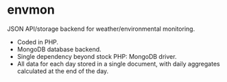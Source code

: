 envmon
======

JSON API/storage backend for weather/environmental monitoring.

* Coded in PHP.
* MongoDB database backend.
* Single dependency beyond stock PHP: MongoDB driver.
* All data for each day stored in a single document, with daily aggregates calculated at the end of the day.
